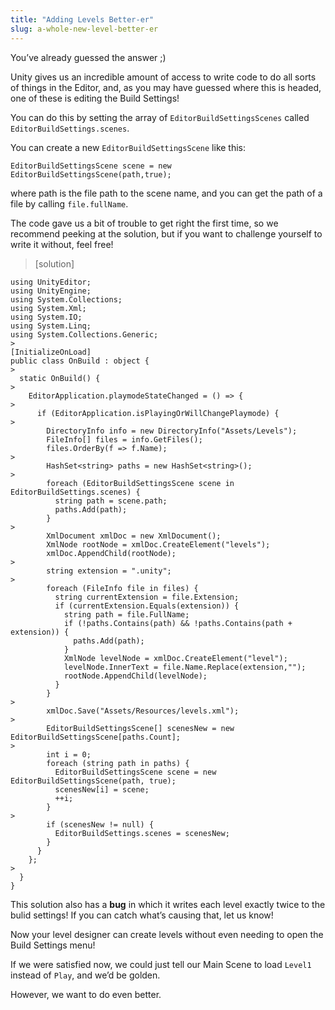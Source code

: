 ```yaml
---
title: "Adding Levels Better-er"
slug: a-whole-new-level-better-er
---
```


You’ve already guessed the answer ;)

Unity gives us an incredible amount of access to write code to do all sorts of things in the Editor, and, as you may have guessed where this is headed, one of these is editing the Build Settings!

You can do this by setting the array of `EditorBuildSettingsScenes` called `EditorBuildSettings.scenes`.

You can create a new `EditorBuildSettingsScene` like this:

```
EditorBuildSettingsScene scene = new EditorBuildSettingsScene(path,true);
```

where path is the file path to the scene name, and you can get the path of a file by calling `file.fullName`.

The code gave us a bit of trouble to get right the first time, so we recommend peeking at the solution, but if you want to challenge yourself to write it without, feel free!

> [solution]
>
```
using UnityEditor;
using UnityEngine;
using System.Collections;
using System.Xml;
using System.IO;
using System.Linq;
using System.Collections.Generic;
>
[InitializeOnLoad]
public class OnBuild : object {
>
  static OnBuild() {
>
    EditorApplication.playmodeStateChanged = () => {
>
      if (EditorApplication.isPlayingOrWillChangePlaymode) {
>
        DirectoryInfo info = new DirectoryInfo("Assets/Levels");
        FileInfo[] files = info.GetFiles();
        files.OrderBy(f => f.Name);
>
        HashSet<string> paths = new HashSet<string>();
>
        foreach (EditorBuildSettingsScene scene in EditorBuildSettings.scenes) {
          string path = scene.path;
          paths.Add(path);
        }
>
        XmlDocument xmlDoc = new XmlDocument();
        XmlNode rootNode = xmlDoc.CreateElement("levels");
        xmlDoc.AppendChild(rootNode);
>
        string extension = ".unity";
>
        foreach (FileInfo file in files) {
          string currentExtension = file.Extension;
          if (currentExtension.Equals(extension)) {
            string path = file.FullName;
            if (!paths.Contains(path) && !paths.Contains(path + extension)) {
              paths.Add(path);
            }
            XmlNode levelNode = xmlDoc.CreateElement("level");
            levelNode.InnerText = file.Name.Replace(extension,"");
            rootNode.AppendChild(levelNode);
          }
        }
>
        xmlDoc.Save("Assets/Resources/levels.xml");
>
        EditorBuildSettingsScene[] scenesNew = new EditorBuildSettingsScene[paths.Count];
>
        int i = 0;
        foreach (string path in paths) {
          EditorBuildSettingsScene scene = new EditorBuildSettingsScene(path, true);
          scenesNew[i] = scene;
          ++i;
        }
>
        if (scenesNew != null) {
          EditorBuildSettings.scenes = scenesNew;
        }
      }
    };
>
  }
}
```
>
This solution also has a **bug** in which it writes each level exactly twice to the bulid settings! If you can catch what’s causing that, let us know!

Now your level designer can create levels without even needing to open the Build Settings menu!

If we were satisfied now, we could just tell our Main Scene to load `Level1` instead of `Play`, and we’d be golden.

However, we want to do even better.
